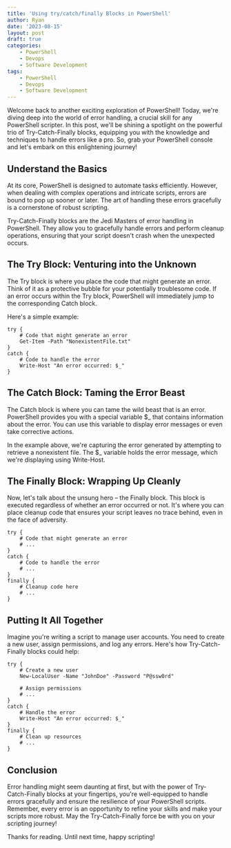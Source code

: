 ```yaml
---
title: 'Using try/catch/finally Blocks in PowerShell'
author: Ryan
date: '2023-08-15'
layout: post
draft: true
categories:
    - PowerShell
    - Devops
    - Software Development
tags:
    - PowerShell
    - Devops
    - Software Development
---
```


Welcome back to another exciting exploration of PowerShell! Today, we're diving deep into the world of error handling, a crucial skill for any PowerShell scripter. In this post, we'll be shining a spotlight on the powerful trio of Try-Catch-Finally blocks, equipping you with the knowledge and techniques to handle errors like a pro. So, grab your PowerShell console and let's embark on this enlightening journey!

## Understand the Basics
At its core, PowerShell is designed to automate tasks efficiently. However, when dealing with complex operations and intricate scripts, errors are bound to pop up sooner or later. The art of handling these errors gracefully is a cornerstone of robust scripting.

Try-Catch-Finally blocks are the Jedi Masters of error handling in PowerShell. They allow you to gracefully handle errors and perform cleanup operations, ensuring that your script doesn't crash when the unexpected occurs.

## The Try Block: Venturing into the Unknown
The Try block is where you place the code that might generate an error. Think of it as a protective bubble for your potentially troublesome code. If an error occurs within the Try block, PowerShell will immediately jump to the corresponding Catch block.

Here's a simple example:
```
try {
    # Code that might generate an error
    Get-Item -Path "NonexistentFile.txt"
}
catch {
    # Code to handle the error
    Write-Host "An error occurred: $_"
}
```
## The Catch Block: Taming the Error Beast
The Catch block is where you can tame the wild beast that is an error. PowerShell provides you with a special variable $_ that contains information about the error. You can use this variable to display error messages or even take corrective actions.

In the example above, we're capturing the error generated by attempting to retrieve a nonexistent file. The $_ variable holds the error message, which we're displaying using Write-Host.

## The Finally Block: Wrapping Up Cleanly
Now, let's talk about the unsung hero – the Finally block. This block is executed regardless of whether an error occurred or not. It's where you can place cleanup code that ensures your script leaves no trace behind, even in the face of adversity.

```
try {
    # Code that might generate an error
    # ...
}
catch {
    # Code to handle the error
    # ...
}
finally {
    # Cleanup code here
    # ...
}
```

## Putting It All Together
Imagine you're writing a script to manage user accounts. You need to create a new user, assign permissions, and log any errors. Here's how Try-Catch-Finally blocks could help:

```
try {
    # Create a new user
    New-LocalUser -Name "JohnDoe" -Password "P@ssw0rd"

    # Assign permissions
    # ...
}
catch {
    # Handle the error
    Write-Host "An error occurred: $_"
}
finally {
    # Clean up resources
    # ...
}
```

## Conclusion
Error handling might seem daunting at first, but with the power of Try-Catch-Finally blocks at your fingertips, you're well-equipped to handle errors gracefully and ensure the resilience of your PowerShell scripts. Remember, every error is an opportunity to refine your skills and make your scripts more robust. May the Try-Catch-Finally force be with you on your scripting journey!

Thanks for reading. Until next time, happy scripting!
